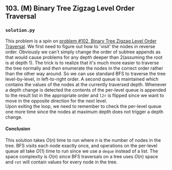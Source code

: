 ## 103. (M) Binary Tree Zigzag Level Order Traversal

### `solution.py`
This problem is a spin on [problem #102, Binary Tree Zigzag Level Order Traversal](https://leetcode.com/problems/binary-tree-level-order-traversal/). We first need to figure out how to 'visit' the nodes in reverse order. Obviously we can't simply change the order of subtree appends as that would cause problems for any depth deeper than 2(assuming the root is at depth 1). The trick is to realize that it's much more easier to traverse the tree normally and *then* enumerate the nodes in the correct order rather than the other way around. So we can use standard BFS to traverse the tree level-by-level, in left-to-right order. A second queue is maintained which contains the values of the nodes at the currently traversed depth. Whenever a depth change is detected the contents of the per-level queue is appended to the result list in the appropriate order and `l2r` is flipped since we want to move in the opposite direction for the next level.  
Upon exiting the loop, we need to remember to check the per-level queue one more time since the nodes at maximum depth does not trigger a depth change.  
  
#### Conclusion
This solution takes $O(n)$ time to run where $n$ is the number of nodes in the tree. BFS visits each node exactly once, and operations on the per-level queue all take $O(1)$ time to run since we use a `deque` instead of a list. The space complexity is $O(n)$ since BFS traversals on a tree uses $O(n)$ space and `ret` will contain values for every node in the tree.  
  

